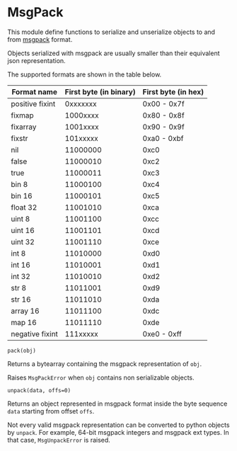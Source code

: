 # MsgPack

This module define functions to serialize and unserialize objects to and from [msgpack](http://msgpack.org) format.

Objects serialized with msgpack are usually smaller than their equivalent json representation.

The supported formats are shown in the table below.

| Format name     | First byte (in binary) | First byte (in hex) |
|-----------------|------------------------|---------------------|
| positive fixint | 0xxxxxxx               | 0x00 - 0x7f         |
| fixmap          | 1000xxxx               | 0x80 - 0x8f         |
| fixarray        | 1001xxxx               | 0x90 - 0x9f         |
| fixstr          | 101xxxxx               | 0xa0 - 0xbf         |
| nil             | 11000000               | 0xc0                |
| false           | 11000010               | 0xc2                |
| true            | 11000011               | 0xc3                |
| bin 8           | 11000100               | 0xc4                |
| bin 16          | 11000101               | 0xc5                |
| float 32        | 11001010               | 0xca                |
| uint 8          | 11001100               | 0xcc                |
| uint 16         | 11001101               | 0xcd                |
| uint 32         | 11001110               | 0xce                |
| int 8           | 11010000               | 0xd0                |
| int 16          | 11010001               | 0xd1                |
| int 32          | 11010010               | 0xd2                |
| str 8           | 11011001               | 0xd9                |
| str 16          | 11011010               | 0xda                |
| array 16        | 11011100               | 0xdc                |
| map 16          | 11011110               | 0xde                |
| negative fixint | 111xxxxx               | 0xe0 - 0xff         |


`pack(obj)`

Returns a bytearray containing the msgpack representation of ```obj```.

Raises `MsgPackError` when ```obj``` contains non serializable objects.


`unpack(data, offs=0)`

Returns an object represented in msgpack format inside the byte sequence ```data``` starting from offset ```offs```.

Not every valid msgpack representation can be converted to python objects by ```unpack```.
For example, 64-bit msgpack integers and msgpack ext types. In that case, `MsgUnpackError` is raised.
<!--stackedit_data:
eyJoaXN0b3J5IjpbLTI1OTgyNzQxXX0=
-->